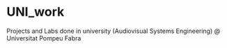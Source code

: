 # UNI_work
Projects and Labs done in university (Audiovisual Systems Engineering) @ Universitat Pompeu Fabra

